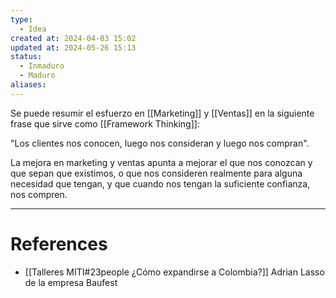 ```yaml
---
type:
  - Idea
created at: 2024-04-03 15:02 
updated at: 2024-05-26 15:13
status:
  - Inmaduro
  - Maduro
aliases:
---
```

Se puede resumir el esfuerzo en [[Marketing]] y [[Ventas]] en la siguiente frase que sirve como [[Framework Thinking]]:

"Los clientes nos conocen, luego nos consideran y luego nos compran".

La mejora en marketing y ventas apunta a mejorar el que nos conozcan y que sepan que existimos, o que nos consideren realmente para alguna necesidad que tengan, y que cuando nos tengan la suficiente confianza, nos compren.

---
# References

- [[Talleres MITI#23people ¿Cómo expandirse a Colombia?]]
Adrian Lasso de la empresa Baufest

